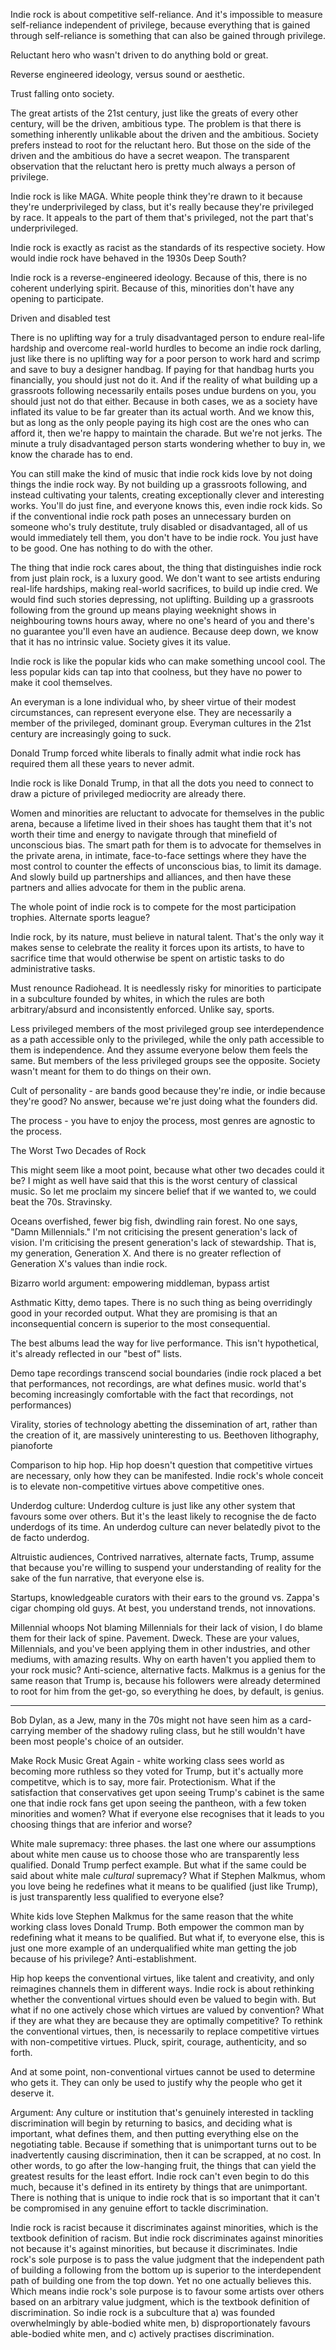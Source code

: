Indie rock is about competitive self-reliance.
And it's impossible to measure self-reliance independent of privilege, because everything that is gained through self-reliance is something that can also be gained through privilege.

Reluctant hero who wasn't driven to do anything bold or great.

Reverse engineered ideology, versus sound or aesthetic.

Trust falling onto society.

The great artists of the 21st century, just like the greats of every other century, will be the driven, ambitious type. The problem is that there is something inherently unlikable about the driven and the ambitious. Society prefers instead to root for the reluctant hero. But those on the side of the driven and the ambitious do have a secret weapon. The transparent observation that the reluctant hero is pretty much always a person of privilege.

Indie rock is like MAGA. White people think they're drawn to it because they're underprivileged by class, but it's really because they're privileged by race. It appeals to the part of them that's privileged, not the part that's underprivileged.

Indie rock is exactly as racist as the standards of its respective society. How would indie rock have behaved in the 1930s Deep South?

Indie rock is a reverse-engineered ideology.
Because of this, there is no coherent underlying spirit.
Because of this, minorities don't have any opening to participate.

Driven and disabled test

There is no uplifting way for a truly disadvantaged person to endure real-life hardship and overcome real-world hurdles to become an indie rock darling, just like there is no uplifting way for a poor person to work hard and scrimp and save to buy a designer handbag. If paying for that handbag hurts you financially, you should just not do it. And if the reality of what building up a grassroots following necessarily entails poses undue burdens on you, you should just not do that either. Because in both cases, we as a society have inflated its value to be far greater than its actual worth. And we know this, but as long as the only people paying its high cost are the ones who can afford it, then we're happy to maintain the charade. But we're not jerks. The minute a truly disadvantaged person starts wondering whether to buy in, we know the charade has to end.

You can still make the kind of music that indie rock kids love by not doing things the indie rock way. By not building up a grassroots following, and instead cultivating your talents, creating exceptionally clever and interesting works. You'll do just fine, and everyone knows this, even indie rock kids. So if the conventional indie rock path poses an unnecessary burden on someone who's truly destitute, truly disabled or disadvantaged, all of us would immediately tell them, you don't have to be indie rock. You just have to be good. One has nothing to do with the other.

The thing that indie rock cares about, the thing that distinguishes indie rock from just plain rock, is a luxury good. We don't want to see artists enduring real-life hardships, making real-world sacrifices, to build up indie cred. We would find such stories depressing, not uplifting. Building up a grassroots following from the ground up means playing weeknight shows in neighbouring towns hours away, where no one's heard of you and there's no guarantee you'll even have an audience. Because deep down, we know that it has no intrinsic value. Society gives it its value.

Indie rock is like the popular kids who can make something uncool cool. The less popular kids can tap into that coolness, but they have no power to make it cool themselves.

An everyman is a lone individual who, by sheer virtue of their modest circumstances, can represent everyone else. They are necessarily a member of the privileged, dominant group. Everyman cultures in the 21st century are increasingly going to suck.

Donald Trump forced white liberals to finally admit what indie rock has required them all these years to never admit.

Indie rock is like Donald Trump, in that all the dots you need to connect to draw a picture of privileged mediocrity are already there.

Women and minorities are reluctant to advocate for themselves in the public arena, because a lifetime lived in their shoes has taught them that it's not worth their time and energy to navigate through that minefield of unconscious bias. The smart path for them is to advocate for themselves in the private arena, in intimate, face-to-face settings where they have the most control to counter the effects of unconscious bias, to limit its damage. And slowly build up partnerships and alliances, and then have these partners and allies advocate for them in the public arena.

The whole point of indie rock is to compete for the most participation trophies. Alternate sports league?

Indie rock, by its nature, must believe in natural talent. That's the only way it makes sense to celebrate the reality it forces upon its artists, to have to sacrifice time that would otherwise be spent on artistic tasks to do administrative tasks.

Must renounce Radiohead. It is needlessly risky for minorities to participate in a subculture founded by whites, in which the rules are both arbitrary/absurd and inconsistently enforced. Unlike say, sports.

Less privileged members of the most privileged group see interdependence as a path accessible only to the privileged, while the only path accessible to them is independence. And they assume everyone below them feels the same. But members of the less privileged groups see the opposite. Society wasn't meant for them to do things on their own.

Cult of personality - are bands good because they're indie, or indie because they're good? No answer, because we're just doing what the founders did.

The process - you have to enjoy the process, most genres are agnostic to the process.

The Worst Two Decades of Rock

This might seem like a moot point, because what other two decades could it be? I might as well have said that this is the worst century of classical music.
So let me proclaim my sincere belief that if we wanted to, we could beat the 70s. Stravinsky.

Oceans overfished, fewer big fish, dwindling rain forest. No one says, "Damn Millennials." I'm not criticising the present generation's lack of vision. I'm criticising the present generation's lack of stewardship. That is, my generation, Generation X. And there is no greater reflection of Generation X's values than indie rock.

Bizarro world argument: empowering middleman, bypass artist

Asthmatic Kitty, demo tapes. There is no such thing as being overridingly good in your recorded output. What they are promising is that an inconsequential concern is superior to the most consequential.

The best albums lead the way for live performance. This isn't hypothetical, it's already reflected in our "best of" lists.

Demo tape recordings transcend social boundaries (indie rock placed a bet that performances, not recordings, are what defines music. world that's becoming increasingly comfortable with the fact that recordings, not performances)

Virality, stories of technology abetting the dissemination of art, rather than the creation of it, are massively uninteresting to us. Beethoven lithography, pianoforte

Comparison to hip hop. Hip hop doesn't question that competitive virtues are necessary, only how they can be manifested. Indie rock's whole conceit is to elevate non-competitive virtues above competitive ones.

Underdog culture: Underdog culture is just like any other system that favours some over others. But it's the least likely to recognise the de facto underdogs of its time. An underdog culture can never belatedly pivot to the de facto underdog.

Altruistic audiences, Contrived narratives, alternate facts, Trump, assume that because you're willing to suspend your understanding of reality for the sake of the fun narrative, that everyone else is.

Startups, knowledgeable curators with their ears to the ground vs. Zappa's cigar chomping old guys. At best, you understand trends, not innovations.

Millennial whoops
Not blaming Millennials for their lack of vision, I do blame them for their lack of spine. Pavement. Dweck. These are your values, Millennials, and you've been applying them in other industries, and other mediums, with amazing results. Why on earth haven't you applied them to your rock music? Anti-science, alternative facts. Malkmus is a genius for the same reason that Trump is, because his followers were already determined to root for him from the get-go, so everything he does, by default, is genius.

----

Bob Dylan, as a Jew, many in the 70s might not have seen him as a card-carrying member of the shadowy ruling class, but he still wouldn't have been most people's choice of an outsider.

Make Rock Music Great Again - white working class sees world as becoming more ruthless so they voted for Trump, but it's actually more competitve, which is to say, more fair. Protectionism. What if the satisfaction that conservatives get upon seeing Trump's cabinet is the same one that indie rock fans get upon seeing the pantheon, with a few token minorities and women? What if everyone else recognises that it leads to you choosing things that are inferior and worse?

White male supremacy: three phases. the last one where our assumptions about white men cause us to choose those who are transparently less qualified. Donald Trump perfect example. But what if the same could be said about white male *cultural* supremacy? What if Stephen Malkmus, whom you love being he redefines what it means to be qualified (just like Trump), is just transparently less qualified to everyone else?

White kids love Stephen Malkmus for the same reason that the white working class loves Donald Trump. Both empower the common man by redefining what it means to be qualified. But what if, to everyone else, this is just one more example of an underqualified white man getting the job because of his privilege? Anti-establishment.

Hip hop keeps the conventional virtues, like talent and creativity, and only reimagines channels them in different ways. Indie rock is about rethinking whether the conventional virtues should even be valued to begin with. But what if no one actively chose which virtues are valued by convention? What if they are what they are because they are optimally competitive? To rethink the conventional virtues, then, is necessarily to replace competitive virtues with non-competitive virtues. Pluck, spirit, courage, authenticity, and so forth.

And at some point, non-conventional virtues cannot be used to determine who gets it. They can only be used to justify why the people who get it deserve it.

Argument:
Any culture or institution that's genuinely interested in tackling discrimination will begin by returning to basics, and deciding what is important, what defines them, and then putting everything else on the negotiating table. Because if something that is unimportant turns out to be inadvertently causing discrimination, then it can be scrapped, at no cost. In other words, to go after the low-hanging fruit, the things that can yield the greatest results for the least effort. Indie rock can't even begin to do this much, because it's defined in its entirety by things that are unimportant. There is nothing that is unique to indie rock that is so important that it can't be compromised in any genuine effort to tackle discrimination.

Indie rock is racist because it discriminates against minorities, which is the textbook definition of racism. But indie rock discriminates against minorities not because it's against minorities, but because it discriminates. Indie rock's sole purpose is to pass the value judgment that the independent path of building a following from the bottom up is superior to the interdependent path of building one from the top down. Yet no one actually believes this. Which means indie rock's sole purpose is to favour some artists over others based on an arbitrary value judgment, which is the textbook definition of discrimination. So indie rock is a subculture that a) was founded overwhelmingly by able-bodied white men, b) disproportionately favours able-bodied white men, and c) actively practises discrimination.

